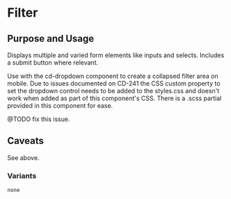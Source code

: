 # Filter

## Purpose and Usage
Displays multiple and varied form elements like inputs and selects.
Includes a submit button where relevant.

Use with the cd-dropdown component to create a collapsed filter area on mobile.
Due to issues documented on CD-241 the CSS custom property to set the dropdown control needs to be added to the
styles.css and doesn't work when added as part of this component's CSS.
There is a .scss partial provided in this component for ease.

@TODO fix this issue.

## Caveats

See above.

### Variants

```
none

```

